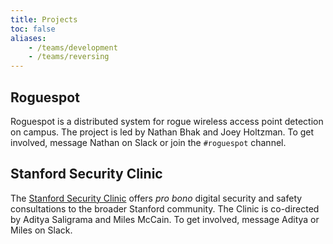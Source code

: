 ```yaml
---
title: Projects
toc: false
aliases:
    - /teams/development
    - /teams/reversing
---
```


## Roguespot

Roguespot is a distributed system for rogue wireless access point detection on campus. The project is led by Nathan Bhak and Joey Holtzman. To get involved, message Nathan on Slack or join the `#roguespot` channel.

## Stanford Security Clinic

The [Stanford Security Clinic](https://securityclinic.org) offers *pro bono* digital security and safety consultations to the broader Stanford community. The Clinic is co-directed by Aditya Saligrama and Miles McCain. To get involved, message Aditya or Miles on Slack.